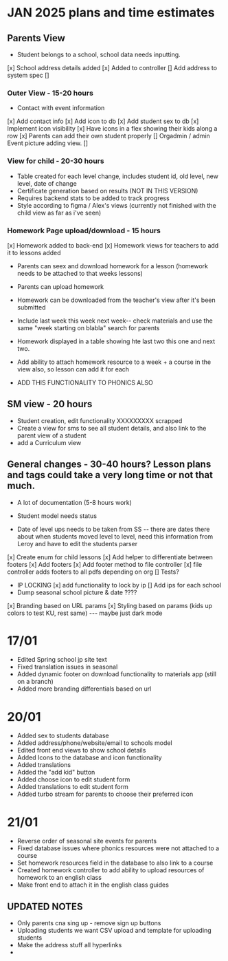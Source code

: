 # JAN 2025 plans and time estimates

## Parents View

- Student belongs to a school, school data needs inputting.

[x] School address details added
[x] Added to controller
[] Add address to system spec
[]

### Outer View - 15-20 hours

- Contact with event information

[x] Add contact info
[x] Add icon to db
[x] Add student sex to db
[x] Implement icon visibility
[x] Have icons in a flex showing their kids along a row
[x] Parents can add their own student properly
[] Orgadmin / admin Event picture adding view.
[]

### View for child - 20-30 hours

- Table created for each level change, includes student id, old level, new level, date of change
- Certificate generation based on results (NOT IN THIS VERSION)
- Requires backend stats to be added to track progress
- Style according to figma / Alex's views (currently not finished with the child view as far as i've seen)

### Homework Page upload/download - 15 hours

[x] Homework added to back-end
[x] Homework views for teachers to add it to lessons added

- Parents can seex and download homework for a lesson (homework needs to be attached to that weeks lessons)
- Parents can upload homework
- Homework can be downloaded from the teacher's view after it's been submitted
- Include last week this week next week-- check materials and use the same "week starting on blabla" search for parents
- Homework displayed in a table showing hte last two this one and next two.

- Add ability to attach homework resource to a week + a course in the view also, so lesson can add it for each
- ADD THIS FUNCTIONALITY TO PHONICS ALSO

## SM view - 20 hours

- Student creation, edit functionality XXXXXXXXX scrapped
- Create a view for sms to see all student details, and also link to the parent view of a student
- add a Curriculum view

## General changes - 30-40 hours? Lesson plans and tags could take a very long time or not that much.

- A lot of documentation (5-8 hours work)
- Student model needs status

- Date of level ups needs to be taken from SS -- there are dates there about when students moved level to level, need this information from Leroy and have to edit the students parser

[x] Create enum for child lessons
[x] Add helper to differentiate between footers
[x] Add footers
[x] Add footer method to file controller
[x] file controller adds footers to all pdfs depending on org
[] Tests?

- IP LOCKING
  [x] add functionality to lock by ip
  [] Add ips for each school
- Dump seasonal school picture & date ????

[x] Branding based on URL params
[x] Styling based on params (kids up colors to test KU, rest same) --- maybe just dark mode

# 17/01

- Edited Spring school jp site text
- Fixed translation issues in seasonal
- Added dynamic footer on download functionality to materials app (still on a branch)
- Added more branding differentials based on url

# 20/01

- Added sex to students database
- Added address/phone/website/email to schools model
- Edited front end views to show school details
- Added Icons to the database and icon functionality
- Added translations
- Added the "add kid" button
- Added choose icon to edit student form
- Added translations to edit student form
- Added turbo stream for parents to choose their preferred icon

# 21/01

- Reverse order of seasonal site events for parents
- Fixed database issues where phonics resources were not attached to a course
- Set homework resources field in the database to also link to a course
- Created homework controller to add ability to upload resources of homework to an english class
- Make front end to attach it in the english class guides

## UPDATED NOTES

- Only parents cna sing up - remove sign up buttons
- Uploading students we want CSV upload and template for uploading students
- Make the address stuff all hyperlinks
-
